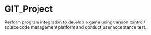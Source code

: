 # GIT_Project
Perform program integration to develop a game using version control/ source code management platform and conduct user acceptance test.
